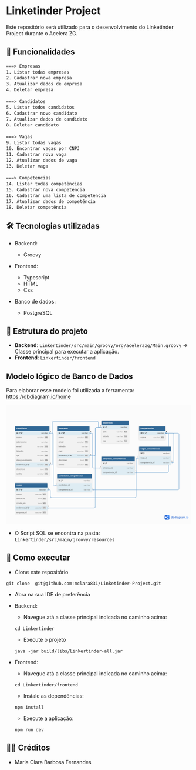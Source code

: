 # Linketinder Project

Este repositório será utilizado para o desenvolvimento do Linketinder Project durante o Acelera ZG.

## 📌 Funcionalidades
    ===> Empresas
    1. Listar todas empresas
    2. Cadastrar nova empresa
    3. Atualizar dados de empresa
    4. Deletar empresa

    ===> Candidatos
    5. Listar todos candidatos
    6. Cadastrar novo candidato
    7. Atualizar dados de candidato
    8. Deletar candidato

    ===> Vagas
    9. Listar todas vagas
    10. Encontrar vagas por CNPJ
    11. Cadastrar nova vaga
    12. Atualizar dados de vaga
    13. Deletar vaga
    
    ===> Competencias
    14. Listar todas competências
    15. Cadastrar nova competência
    16. Cadastrar uma lista de competência
    17. Atualizar dados de competência
    18. Deletar competência



## 🛠️ Tecnologias utilizadas
- Backend:
    - Groovy

- Frontend:
    - Typescript
    - HTML
    - Css

- Banco de dados:
    - PostgreSQL



## 📂 Estrutura do projeto

- **Backend**: `Linkertinder/src/main/groovy/org/acelerazg/Main.groovy` → Classe principal para executar a aplicação.
- **Frontend**:  `Linkertinder/frontend`

## Modelo lógico de Banco de Dados
Para elaborar esse modelo foi utilizada a ferramenta: https://dbdiagram.io/home

![Modelo do banco de dados](Linketinder-Project.png)

- O Script SQL se encontra na pasta: `Linkertinder/src/main/groovy/resources`

## 🚀 Como executar

- Clone este repositório 

``` 
git clone  git@github.com:mclara831/Linketinder-Project.git
```

-  Abra na sua IDE de preferência

- Backend:
    - Navegue atá a classe principal indicada no caminho acima:

    ``` 
    cd Linkertinder
    ```
    - Execute o projeto

    ```
    java -jar build/libs/Linkertinder-all.jar

    ```

- Frontend: 
    - Navegue atá a classe principal indicada no caminho acima:

    ``` 
    cd Linkertinder/frontend
    ```
    - Instale as dependências:

    ``` 
    npm install
    ```
    - Execute a aplicação:
    ```
    npm run dev
    ```



## 👩‍💻 Créditos

- Maria Clara Barbosa Fernandes